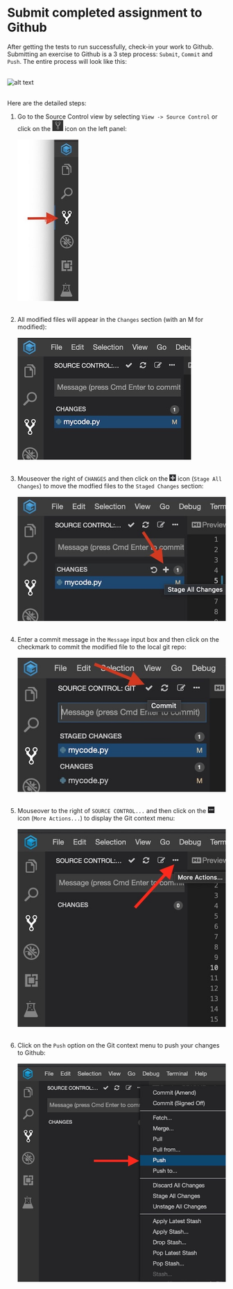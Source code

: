 # Submit completed assignment to Github

After getting the tests to run successfully, check-in your work to Github.
Submitting an exercise to Github is a 3 step process: `Submit`, `Commit` and `Push`.
The entire process will look like this:

<br/>![alt text](../images/git-complete.gif "Git test")<br/><br/>

Here are the detailed steps:

1) Go to the Source Control view by selecting `View -> Source Control` or click 
on the ![alt text](../images/github-icon.jpg "Source Control") icon on the left panel:
<br/><br/>![alt text](../images/select-github.jpg "Select Github")<br/><br/>

2) All modified files will appear in the `Changes` section (with an M for modified):
<br/><br/>![alt text](../images/modified-files.jpg "Modified files")<br/><br/>

3) Mouseover the right of `CHANGES` and then click on the ![alt text](../images/plus.jpg "Plus") icon 
(`Stage All Changes`) to move the modfied files to the `Staged Changes` section:
<br/><br/>![alt text](../images/stage-changes.jpg "Stage changes")<br/><br/>

4) Enter a commit message in the `Message` input box and then 
click on the checkmark to commit the modified file to the local git repo:
<br/><br/>![alt text](../images/commit-changes.jpg "Commit changes")<br/><br/>

5) Mouseover to the right of `SOURCE CONTROL...` and then click on the ![alt text](../images/dashdashdash.jpg "DashDashDash") icon 
(`More Actions...`) to display the Git context menu:
<br/><br/>![alt text](../images/more-actions.jpg "More actions")<br/><br/>

6) Click on the `Push` option on the Git context menu to push your changes to Github:
<br/><br/>![alt text](../images/push-commit.jpg "Push commit")<br/><br/>
